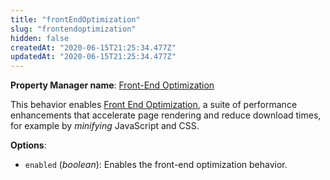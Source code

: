 ```yaml
---
title: "frontEndOptimization"
slug: "frontendoptimization"
hidden: false
createdAt: "2020-06-15T21:25:34.477Z"
updatedAt: "2020-06-15T21:25:34.477Z"
---
```

__Property Manager name__: [Front-End Optimization](https://control.akamai.com/wh/CUSTOMER/AKAMAI/en-US/WEBHELP/property-manager/property-manager-help/csh_lookup.html?id=PM_0048)

This behavior enables [Front End Optimization](http://www.akamai.com/html/resources/front-end-optimization-feo.html), a suite of performance enhancements that accelerate page rendering and reduce download times, for example by _minifying_ JavaScript and CSS.

__Options__:

<div class="option" markdown="1" id="frontEndOptimization.enabled" >

- `enabled` (_boolean_): Enables the front-end optimization behavior.

</div>

</div>

<div class="feature" data-feature="g2oheader" markdown="1">
